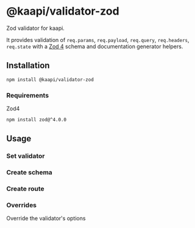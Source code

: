 # @kaapi/validator-zod

Zod validator for kaapi.

It provides validation of `req.params`, `req.payload`, `req.query`, `req.headers`, `req.state` with a [Zod 4](https://www.npmjs.com/package/zod) schema and documentation generator helpers.

## Installation

```bash
npm install @kaapi/validator-zod
```

### Requirements

Zod4

```bash
npm install zod@^4.0.0
```

## Usage

### Set validator

### Create schema

### Create route

### Overrides

Override the validator's options